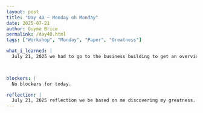 ```yaml
---
layout: post
title: "Day 40 – Monday oh Monday"
date: 2025-07-21
author: Quyme Brice
permalink: /day40.html
tags: ["Workshop", "Monday", "Paper", "Greatness"]

what_i_learned: |
  July 21, 2025 we had to go to the business building to get an overview of how we will finish up the program. First we talked about our elevator pitch then the final paper. The elevator pitch has to be 90 seconds and be very exciting. For the final paper we must use Overleaf and the given format. We got an idea today of how to use it and enter information. Once we got back to the lab we work on our paper. We split the paper into different section for people to work on. 

  

blockers: |
  No blockers for today.

reflection: |
  July 21, 2025 reflection we be based on me discovering my greatness. I came a long way to see what I can overcome. It been a lot of information to process. I been trying my best and will continue to do so. It been a long, fun, and intense summer. I want this to be an amazing great year.
---
```

